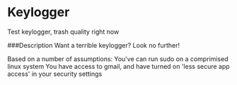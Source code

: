 # Keylogger
Test keylogger, trash quality right now


###Description
Want a terrible keylogger? Look no further!

Based on a number of assumptions:
You've can run sudo on a comprimised linux system
You have access to gmail, and have turned on 'less secure app access' in your security settings

